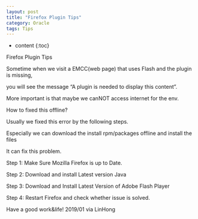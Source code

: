 ```yaml
---
layout: post
title: "Firefox Plugin Tips"
category: Oracle
tags: Tips
---
```


* content
{:toc}




Firefox Plugin Tips

Sometime when we visit a EMCC(web page) that uses Flash and the plugin is missing, 

you will see the message “A plugin is needed to display this content”. 

More important is that maybe we canNOT access internet for the env.

How to fixed this offline?



Usually we fixed this error by the following steps.

Especially we can download the install rpm/packages offline and install the files

It can fix this problem.

Step 1: Make Sure Mozilla Firefox is up to Date.

Step 2: Download and install Latest version Java

Step 3: Download and Install Latest Version of Adobe Flash Player

Step 4: Restart Firefox and check whether issue is solved.






Have a good work&life! 2019/01 via LinHong




